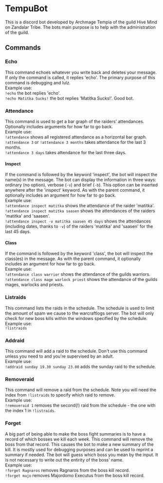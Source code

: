 # TempuBot
This is a discord bot developed by Archmage Tempia of the guild Hive Mind on Zandalar Tribe. The bots main purpose is to help with the administration of the guild.

## Commands

### Echo
This command echoes whatever you write back and deletes your message. If only the command is called, it replies 'echo'. The primary purpose of this command is debugging and lulz.  
Example use:  
`!echo` the bot replies 'echo'.  
`!echo Matitka Sucks!` the bot replies 'Matitka Sucks!'. Good bot.  

### Attendance
This command is used to get a bar graph of the raiders' attendances.  
Optionally includes arguments for how far to go back.  
Example use:  
`!attendance` shows all registered attendance as a horizontal bar graph.  
`!attendance 3` or `!attendance 3 months` takes attendance for the last 3 months.  
`!attendance 3 days` takes attendance for the last three days.  

#### Inspect
If the command is followed by the keyword 'inspect', the bot will inspect the name(s) in the message. The bot can display the information in three ways: ordinary (no option), verbose (`-v`) and brief (`-b`). This option can be inserted anywhere after the 'inspect' keyword. As with the parent command, it optionally includes an argument for how far to go back.  
Example use:  
`!attendance inspect matitka` shows the attendance of the raider 'matitka'.  
`!attendance inspect matitka saasen` shows the attendances of the raiders 'matitka' and 'saasen'.  
`!attendance inspect -v matitka saasen 45 days` shows the attendances (including dates, thanks to `-v`) of the raiders 'matitka' and 'saasen' for the last 45 days.

#### Class
If the command is followed by the keyword 'class', the bot will inspect the class(es) in the message. As with the parent command, it optionally includes an argument for how far to go back.  
Example use:  
`!attendance class warrior` shows the attendance of the guilds warriors.  
`!attendance class mage warlock priest` shows the attendance of the guilds mages, warlocks and priests.  

### Listraids
This command lists the raids in the schedule. The schedule is used to limit the amount of spam we cause to the warcraftlogs server. The bot will only check for new boss kills within the windows specified by the schedule.  
Example use:  
`!listraids`

### Addraid
This command will add a raid to the schedule. Don't use this command unless you need to and you're supervised by an adult.  
Example use:  
`!addraid sunday 19.30 sunday 23.00` adds the sunday raid to the schedule.

### Removeraid
This command will remove a raid from the schedule. Note you will need the index from `!listraids` to specify which raid to remove.  
Example use:  
`!removeraid 1` removes the second(!) raid from the schedule - the one with the index 1 in `!listraids`.

### Forget
A big part of being able to make the boss fight summaries is to have a record of which bosses we kill each week. This command will remove the boss from that record. This causes the bot to make a new summary of the kill. It is mostly used for debugging purposes and can be used to reprint a summary if needed. The bot will guess which boss you mean by the input. It is not necessary to write out the entirity of the boss' name.  
Example use:  
`!forget Ragnaros` removes Ragnaros from the boss kill record.  
`!forget majo` removes Majordomo Executus from the boss kill record.  
